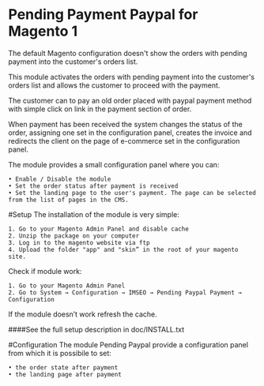# Pending Payment Paypal for Magento 1

The default Magento configuration doesn't show the orders with pending payment into the customer's orders list.

This module activates the orders with pending payment into the customer's orders list and allows the customer to proceed with the payment.

The customer can to pay an old order placed with paypal payment method with simple click on link in the payment section of order.

When payment has been received the system changes the status of the order, assigning one set in the configuration panel, creates the invoice and redirects the client on the page of e-commerce set in the configuration panel.

The module provides a small configuration panel where you can:
    
    • Enable / Disable the module
    • Set the order status after payment is received
    • Set the landing page to the user's payment. The page can be selected from the list of pages in the CMS.

#Setup
The installation of the module is very simple:

    1. Go to your Magento Admin Panel and disable cache
    2. Unzip the package on your computer
    3. Log in to the magento website via ftp
    4. Upload the folder "app" and "skin” in the root of your magento site.
 
Check if module work:

    1. Go to your Magento Admin Panel
    2. Go to System → Configuration → IMSEO → Pending Paypal Payment → Configuration
 
If the module doesn’t work refresh the cache.

####See the full setup description in doc/INSTALL.txt

#Configuration
The module Pending Paypal provide a configuration panel from which it is possibile to set:

    • the order state after payment
    • the landing page after payment
